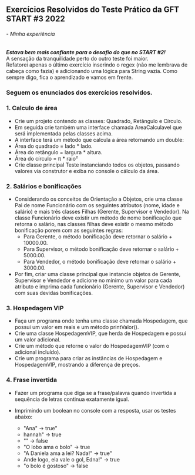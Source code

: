 ## Exercícios Resolvidos do Teste Prático da GFT START #3 2022


<h6>- Minha experiência</h6>

***Estava bem mais confiante para o desafio do que no START #2!*** </br>
A sensação da tranquilidade perto do outro teste foi maior. </br>
Refatorei apenas o último exercício inserindo o regex (não me lembrava de cabeça como fazia) e adicionando uma lógica para String vazia.
Como sempre digo, fica o aprendizado e vamos em frente.

### Seguem os enunciados dos exercícios resolvidos.

### 1. Calculo de área

- Crie um projeto contendo as classes: Quadrado, Retângulo e Círculo.
- Em seguida crie também uma interface chamada AreaCalculavel que será implementada pelas classes acima.
- A interface terá um método que calcula a área retornando um double:
- Área do quadrado = lado * lado.
- Área do retângulo = largura * altura.
- Área do círculo = π * raio²
- Crie classe principal Teste instanciando todos os objetos, passando valores via construtor e exiba no console o cálculo da área.

### 2. Salários e bonificações
- Considerando os conceitos de Orientação a Objetos, crie uma classe Pai de nome Funcionário com os seguintes atributos (nome, idade e salário) e mais três classes Filhas (Gerente, Supervisor e Vendedor). Na classe Funcionário deve existir um método de nome bonificação que retorna o salário, nas classes filhas deve existir o mesmo método bonificação porem com as seguintes regras:
  - Para Gerente, o método bonificação deve retornar o salário + 10000.00.
  - Para Supervisor, o método bonificação deve retornar o salário + 5000.00.
  - Para Vendedor, o método bonificação deve retornar o salário + 3000.00.
- Por fim, criar uma classe principal que instancie objetos de Gerente, Supervisor e Vendedor e adicione no mínimo um valor para cada atributo e imprima cada funcionário (Gerente, Supervisor e Vendedor) com suas devidas bonificações.

### 3. Hospedagem VIP
- Faça um programa onde tenha uma classe chamada Hospedagem, que possui um valor em reais e um método printValor(). 
- Crie uma classe HospedagemVIP, que herda de Hospedagem e possui um valor adicional. 
- Crie um método que retorne o valor do HospedagemVIP (com o adicional incluído). 
- Crie um programa para criar as instâncias de Hospedagem e HospedagemVIP, mostrando a diferença de preços.

### 4. Frase invertida
- Fazer um programa que diga se a frase/palavra quando invertida a sequência de letras continua exatamente igual. 
- Imprimindo um boolean no console com a resposta, usar os testes abaixo:

  - "Ana" -> true"
  - hannah" -> true
  - "" -> false
  - "O lobo ama o bolo" -> true
  - "A Daniela ama a lei? Nada!" -> true"
  - Ande logo, ela vale o gol, Edna!" -> true
  - "o bolo é gostoso" -> false
